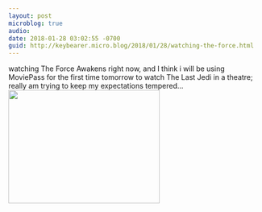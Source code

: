 ```yaml
---
layout: post
microblog: true
audio: 
date: 2018-01-28 03:02:55 -0700
guid: http://keybearer.micro.blog/2018/01/28/watching-the-force.html
---
```

watching The Force Awakens right now, and I think i will be using MoviePass for the first time tomorrow to watch The Last Jedi in a theatre; really am trying to keep my expectations tempered...
<br>
<img src="http://keybearer.micro.blog/uploads/2018/7047231f3f.jpg" width="300" height="225" />
